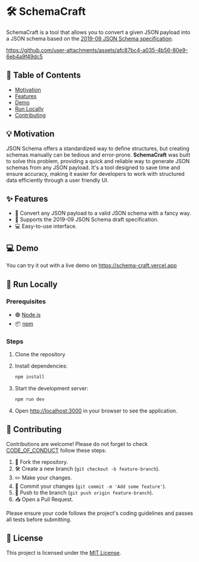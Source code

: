 # 🛠️ SchemaCraft

SchemaCraft is a tool that allows you to convert a given JSON payload into a JSON schema based on the [2019-09 JSON Schema specification](https://json-schema.org/draft/2019-09/schema).

https://github.com/user-attachments/assets/afc87bc4-a035-4b56-80e9-6eb4a9f49dc5

## 📑 Table of Contents

- [Motivation](#motivation)
- [Features](#features)
- [Demo](#demo)
- [Run Locally](#usage)
- [Contributing](#contributing)

## 💡 Motivation

JSON Schema offers a standardized way to define structures, but creating schemas manually can be tedious and error-prone. **SchemaCraft** was built to solve this problem, providing a quick and reliable way to generate JSON schemas from any JSON payload. It's a tool designed to save time and ensure accuracy, making it easier for developers to work with structured data efficiently through a user friendly UI.

## ✨ Features

- 🚀 Convert any JSON payload to a valid JSON schema with a fancy way.
- 📜 Supports the 2019-09 JSON Schema draft specification.
- 💻 Easy-to-use interface.

## 💻 Demo

You can try it out with a live demo on https://schema-craft.vercel.app

## 🧰 Run Locally

### Prerequisites

- 🟢 [Node.js](https://nodejs.org/)
- 📦 [npm](https://www.npmjs.com/)

### Steps

1. Clone the repository

2. Install dependencies:

   ```bash
   npm install
   ```

3. Start the development server:

   ```bash
   npm run dev
   ```

4. Open [http://localhost:3000](http://localhost:3000) in your browser to see the application.

## 🤝 Contributing

Contributions are welcome! Please do not forget to check [CODE_OF_CONDUCT](CODE_OF_CONDUCT.md) follow these steps:

1. 🍴 Fork the repository.
2. 🛠️ Create a new branch (`git checkout -b feature-branch`).
3. ✏️ Make your changes.
4. 💾 Commit your changes (`git commit -m 'Add some feature'`).
5. 🔄 Push to the branch (`git push origin feature-branch`).
6. 📥 Open a Pull Request.

Please ensure your code follows the project's coding guidelines and passes all tests before submitting.

## 📜 License

This project is licensed under the [MIT License](LICENSE).
